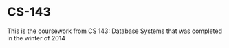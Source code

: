 CS-143
======

This is the coursework from CS 143: Database Systems that was completed in the winter of 2014
